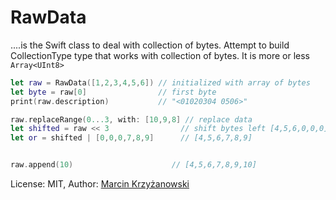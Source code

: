 RawData
=======

....is the Swift class to deal with collection of bytes. Attempt to build CollectionType type that works with collection of bytes. It is more or less `Array<UInt8>`

```swift
let raw = RawData([1,2,3,4,5,6]) // initialized with array of bytes
let byte = raw[0] 				 // first byte
print(raw.description) 			 // "<01020304 0506>"

raw.replaceRange(0...3, with: [10,9,8] // replace data
let shifted = raw << 3 	              // shift bytes left [4,5,6,0,0,0]
let or = shifted | [0,0,0,7,8,9]      // [4,5,6,7,8,9]


raw.append(10)						// [4,5,6,7,8,9,10]

```

License: MIT, Author: [Marcin Krzyżanowski](http://twitter.com/krzyzanowskim)
